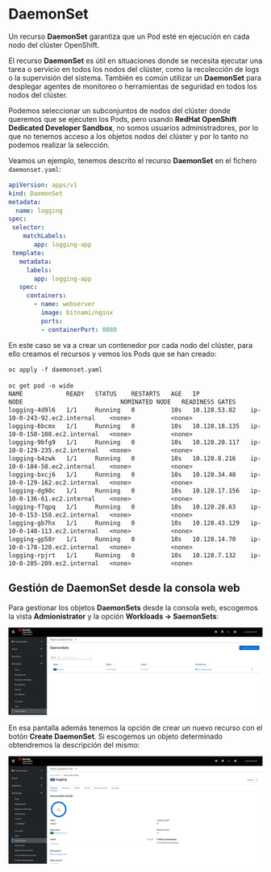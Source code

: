 # DaemonSet

Un recurso **DaemonSet** garantiza que un Pod esté en ejecución en cada nodo del clúster OpenShift.

El recurso **DaemonSet** es útil en situaciones donde se necesita ejecutar una tarea o servicio en todos los nodos del clúster, como la recolección de logs o la supervisión del sistema. También es común utilizar un **DaemonSet** para desplegar agentes de monitoreo o herramientas de seguridad en todos los nodos del clúster.

Podemos seleccionar un subconjuntos de nodos del clúster donde queremos que se ejecuten los Pods, pero usando **RedHat OpenShift Dedicated Developer Sandbox**, no somos usuarios administradores, por lo que no tenemos acceso a los objetos nodos del clúster y por lo tanto no podemos realizar la selección.

Veamos un ejemplo, tenemos descrito el recurso **DaemonSet** en el fichero `daemonset.yaml`:

```yaml
apiVersion: apps/v1
kind: DaemonSet
metadata:
  name: logging
spec:
 selector:
    matchLabels:
       app: logging-app
 template:
   metadata:
     labels:
       app: logging-app
   spec:
     containers:
       - name: webserver
         image: bitnami/nginx
         ports:
         - containerPort: 8080

```

En este caso se va a crear un contenedor por cada nodo del clúster, para ello creamos el recursos y vemos los Pods que se han creado:

    oc apply -f daemonset.yaml

    oc get pod -o wide
    NAME            READY   STATUS    RESTARTS   AGE   IP              NODE                           NOMINATED NODE   READINESS GATES
    logging-4d9l6   1/1     Running   0          10s   10.128.53.82    ip-10-0-243-92.ec2.internal    <none>           <none>
    logging-6bcmx   1/1     Running   0          10s   10.128.18.135   ip-10-0-150-108.ec2.internal   <none>           <none>
    logging-9bfg9   1/1     Running   0          10s   10.128.20.117   ip-10-0-129-235.ec2.internal   <none>           <none>
    logging-b4zwk   1/1     Running   0          10s   10.128.8.216    ip-10-0-184-58.ec2.internal    <none>           <none>
    logging-bxcj6   1/1     Running   0          10s   10.128.34.48    ip-10-0-129-162.ec2.internal   <none>           <none>
    logging-dg98c   1/1     Running   0          10s   10.128.17.156   ip-10-0-136-61.ec2.internal    <none>           <none>
    logging-f7qpq   1/1     Running   0          10s   10.128.28.63    ip-10-0-153-158.ec2.internal   <none>           <none>
    logging-gb7hx   1/1     Running   0          10s   10.128.43.129   ip-10-0-148-113.ec2.internal   <none>           <none>
    logging-gp58r   1/1     Running   0          10s   10.128.14.70    ip-10-0-178-128.ec2.internal   <none>           <none>
    logging-rpjrt   1/1     Running   0          10s   10.128.7.132    ip-10-0-205-209.ec2.internal   <none>           <none>

## Gestión de DaemonSet desde la consola web

Para gestionar los objetos **DaemonSets** desde la consola web, escogemos la vista **Admionistrator** y la opción **Workloads -> SaemonSets**:

![st](img/daemonset1.png)

En esa pantalla además tenemos la opción de crear un nuevo recurso con el botón **Create DaemonSet**. Si escogemos un objeto determinado obtendremos la descripción del mismo:

![st](img/daemonset2.png)